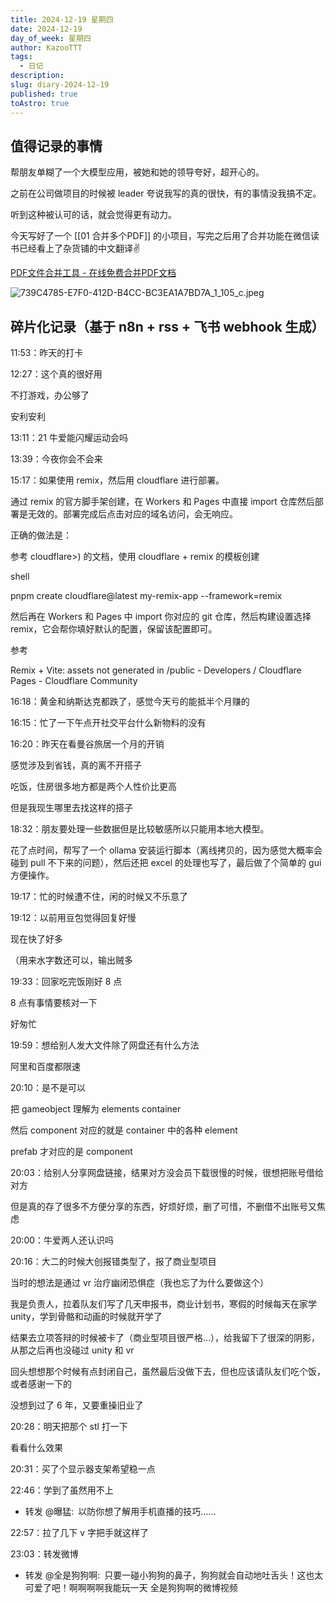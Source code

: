 ```yaml
---
title: 2024-12-19 星期四
date: 2024-12-19
day_of_week: 星期四
author: KazooTTT
tags:
  - 日记
description: 
slug: diary-2024-12-19
published: true
toAstro: true
---
```


## 值得记录的事情

帮朋友单糊了一个大模型应用，被她和她的领导夸好，超开心的。

之前在公司做项目的时候被 leader 夸说我写的真的很快，有的事情没我搞不定。

听到这种被认可的话，就会觉得更有动力。

今天写好了一个 [[01 合并多个PDF]] 的小项目，写完之后用了合并功能在微信读书已经看上了杂货铺的中文翻译✌️

[PDF文件合并工具 - 在线免费合并PDF文档](https://pdf.kazoottt.top/)

![739C4785-E7F0-412D-B4CC-BC3EA1A7BD7A_1_105_c.jpeg](https://pictures.kazoottt.top/2024/12/20241220-789854cabb309452d0dd3ef21f666e62.jpeg)

## 碎片化记录（基于 n8n + rss + 飞书 webhook 生成）

11:53：昨天的打卡

12:27：这个真的很好用  

不打游戏，办公够了  

安利安利

13:11：21 牛爱能闪耀运动会吗

13:39：今夜你会不会来

15:17：如果使用 remix，然后用 cloudflare 进行部署。  

通过 remix 的官方脚手架创建，在 Workers 和 Pages 中直接 import 仓库然后部署是无效的。部署完成后点击对应的域名访问，会无响应。  

正确的做法是：  

参考 cloudflare>) 的文档，使用 cloudflare + remix 的模板创建  

shell  

pnpm create cloudflare@latest my-remix-app --framework=remix  

然后再在 Workers 和 Pages 中 import 你对应的 git 仓库，然后构建设置选择 remix，它会帮你填好默认的配置，保留该配置即可。  

参考  

Remix + Vite: assets not generated in /public - Developers / Cloudflare Pages - Cloudflare Community

16:18：黄金和纳斯达克都跌了，感觉今天亏的能抵半个月赚的

16:15：忙了一下午点开社交平台什么新物料的没有

16:20：昨天在看曼谷旅居一个月的开销  

感觉涉及到省钱，真的离不开搭子  

吃饭，住房很多地方都是两个人性价比更高  

但是我现生哪里去找这样的搭子

18:32：朋友要处理一些数据但是比较敏感所以只能用本地大模型。  

花了点时间，帮写了一个 ollama 安装运行脚本（离线拷贝的，因为感觉大概率会碰到 pull 不下来的问题），然后还把 excel 的处理也写了，最后做了个简单的 gui 方便操作。

19:17：忙的时候遭不住，闲的时候又不乐意了

19:12：以前用豆包觉得回复好慢  

现在快了好多  

（用来水字数还可以，输出贼多

19:33：回家吃完饭刚好 8 点  

8 点有事情要核对一下  

好匆忙

19:59：想给别人发大文件除了网盘还有什么方法  

阿里和百度都限速

20:10：是不是可以  

把 gameobject 理解为 elements container  

然后 component 对应的就是 container 中的各种 element  

prefab 才对应的是 component

20:03：给别人分享网盘链接，结果对方没会员下载很慢的时候，很想把账号借给对方  

但是真的存了很多不方便分享的东西，好烦好烦，删了可惜，不删借不出账号又焦虑

20:00：牛爱两人还认识吗

20:16：大二的时候大创报错类型了，报了商业型项目  

当时的想法是通过 vr 治疗幽闭恐惧症（我也忘了为什么要做这个）  

我是负责人，拉着队友们写了几天申报书，商业计划书，寒假的时候每天在家学 unity，学到骨骼和动画的时候就开学了  

结果去立项答辩的时候被卡了（商业型项目很严格…），给我留下了很深的阴影，从那之后再也没碰过 unity 和 vr  

回头想想那个时候有点封闭自己，虽然最后没做下去，但也应该请队友们吃个饭，或者感谢一下的  

没想到过了 6 年，又要重操旧业了

20:28：明天把那个 stl 打一下  

看看什么效果

20:31：买了个显示器支架希望稳一点

22:46：学到了虽然用不上  

- 转发 @曝猛: 以防你想了解用手机直播的技巧……  

22:57：拉了几下 v 字把手就这样了

23:03：转发微博  

- 转发 @全是狗狗啊: 只要一碰小狗狗的鼻子，狗狗就会自动地吐舌头！这也太可爱了吧！啊啊啊啊我能玩一天 全是狗狗啊的微博视频  

